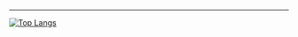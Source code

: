 ---
[![Top Langs](https://github-readme-stats.vercel.app/api/top-langs/?username=shibaisdog&layout=compact&langs_count=25)](https://github.com/anuraghazra/github-readme-stats)
